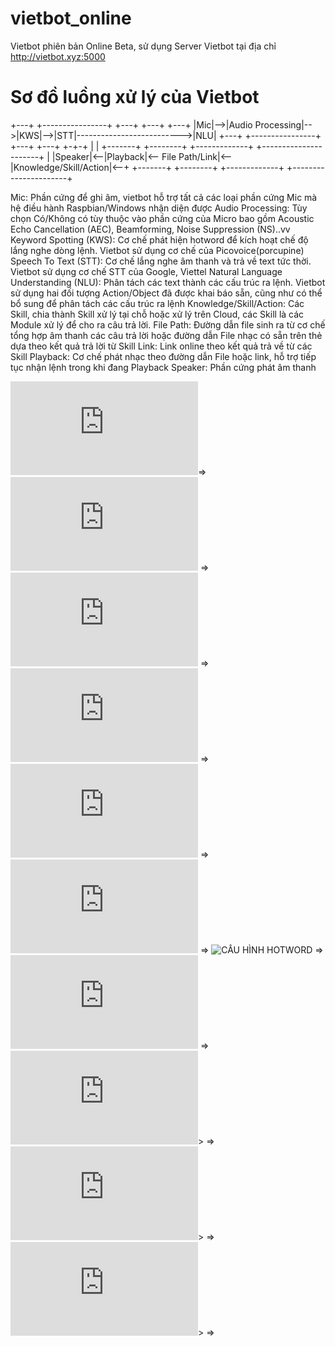 # vietbot_online
Vietbot phiên bản Online Beta, sử dụng Server Vietbot tại địa chỉ http://vietbot.xyz:5000

# Sơ đồ luồng xử lý của Vietbot

+---+   +----------------+   +---+   +---+                           +---+
|Mic|-->|Audio Processing|-->|KWS|-->|STT|-------------------------->|NLU|
+---+   +----------------+   +---+   +---+                           +-+-+
                                                                       |
                                                                       |
+-------+   +--------+   +-------------+    +----------------------+   |
|Speaker|<--|Playback|<-- File Path/Link|<--|Knowledge/Skill/Action|<--+
+-------+   +--------+   +-------------+    +----------------------+

Mic: Phần cứng để ghi âm, vietbot hỗ trợ tất cả các loại phần cứng Mic mà hệ điều hành Raspbian/Windows nhận diện được
Audio Processing: Tùy chọn Có/Không có tùy thuộc vào phần cứng của Micro bao gồm Acoustic Echo Cancellation (AEC), Beamforming, Noise Suppression (NS)..vv 
Keyword Spotting (KWS): Cơ chế phát hiện hotword để kích hoạt chế độ lắng nghe dòng lệnh. Vietbot sử dụng cơ chế của Picovoice(porcupine)
Speech To Text (STT): Cơ chế lắng nghe âm thanh và trả về text tức thời. Vietbot sử dụng cơ chế STT của Google, Viettel
Natural Language Understanding (NLU): Phân tách các text thành các cấu trúc ra lệnh. Vietbot sử dụng hai đối tượng Action/Object đã được khai báo sẵn, cũng như có thể bổ sung để phân tách các cấu trúc ra lệnh
Knowledge/Skill/Action: Các Skill, chia thành Skill xử lý tại chỗ hoặc xử lý trên Cloud, các Skill là các Module xử lý để cho ra câu trả lời.
File Path: Đường dẫn file sinh ra từ cơ chế tổng hợp âm thanh các câu trả lời hoặc đường dẫn File nhạc có sẵn trên thẻ dựa theo kết quả trả lời từ Skill
Link: Link online theo kết quả trả về từ các Skill
Playback: Cơ chế phát nhạc theo đường dẫn File hoặc link, hỗ trợ tiếp tục nhận lệnh trong khi đang Playback
Speaker: Phần cứng phát âm thanh

![DANH SÁCH PHẦN CỨNG TƯƠNG THÍCH](https://github.com/phanmemkhoinghiep/vietbot_online/blob/beta/00_hardware_compatibility_list.md)=>
![ĐỘ PHẦN CỨNG](https://github.com/phanmemkhoinghiep/vietbot_online/blob/beta/01_hardware_diy_guide.md) =>
![FLASH THẺ NHỚ](https://github.com/phanmemkhoinghiep/vietbot_online/blob/beta/021_software_enviroment_installation_guide.md) => 
![CÀI MỚI TỪ ĐẦU](https://github.com/phanmemkhoinghiep/vietbot_online/blob/beta/022_software_enviroment_installation_guide.md) => 
![CÀI ĐẶT, CẬP NHẬT PHẦN MỀM](https://github.com/phanmemkhoinghiep/vietbot_online/blob/beta/03_software_install_update_guide.md) => 
![CẤU HÌNH STT VÀ TTS](https://github.com/phanmemkhoinghiep/vietbot_online/blob/beta/04_stt_and_tts_configuration_guide.md) => 
![CẤU HÌNH HOTWORD](https://github.com/phanmemkhoinghiep/vietbot_online/blob/beta/05_hotword_configuration.guide) =>
![CÁCH CHẠY](https://github.com/phanmemkhoinghiep/vietbot_online/blob/beta/06_running_guide.md) =>
![WIFI-CONNECT](https://github.com/phanmemkhoinghiep/vietbot_online/blob/beta/08_auto_wifi-connect.md)> =>
![LOA TTS](https://github.com/phanmemkhoinghiep/vietbot_online/blob/beta/09_real_time_tts.md)> =>
![ĐIỀU KHIỂN HASS](https://github.com/phanmemkhoinghiep/vietbot_online/blob/beta/12_homeassistant_configuration_guide.md)> =>

